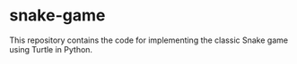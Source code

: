 # snake-game
This repository contains the code for implementing the classic Snake game using Turtle in Python. 
